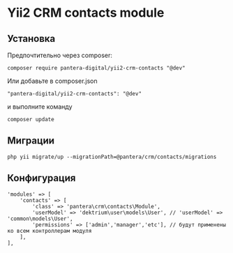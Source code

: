 # Yii2 CRM contacts module

## Установка
Предпочтительно через composer:
```
composer require pantera-digital/yii2-crm-contacts "@dev"
```
Или добавьте в composer.json
```
"pantera-digital/yii2-crm-contacts": "@dev"
```
и выполните команду
```
composer update
```

## Миграции
```
php yii migrate/up --migrationPath=@pantera/crm/contacts/migrations
```

## Конфигурация 
```
'modules' => [
    'contacts' => [
        'class' => 'pantera\crm\contacts\Module',
        'userModel' => 'dektrium\user\models\User', // 'userModel' => 'common\models\User',
        'permissions' => ['admin','manager','etc'], // будут применены ко всем контроллерам модуля 
    ],
],
```
